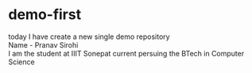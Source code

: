 # demo-first
today I have create a new single demo repository
<br>
Name - Pranav Sirohi
<br>
I am the student at IIIT Sonepat current persuing the BTech in Computer Science 
